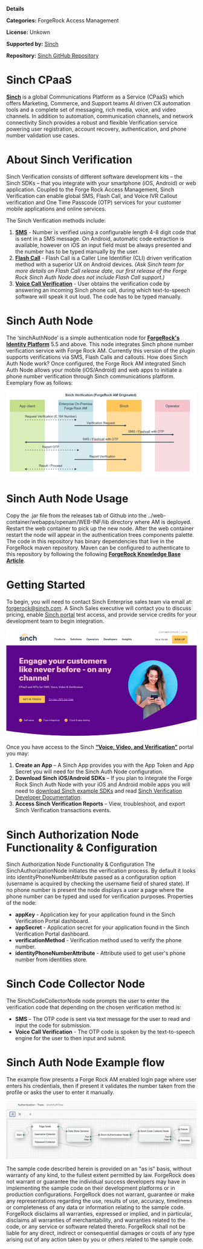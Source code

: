 
**Details**

**Categories:** ForgeRock Access Management

**License:** Unkown

**Supported by:** [Sinch](https://go.sinch.com/l/151751/2021-02-26/ywl2mp)

**Repository:**  [Sinch GitHub Repository](https://go.sinch.com/l/151751/2021-02-26/ywl2m5)


# Sinch CPaaS
**[Sinch](https://go.sinch.com/l/151751/2021-02-26/ywl2mp)** is a global Communications Platform as a Service (CPaaS) which offers Marketing, Commerce, and Support teams AI driven CX automation tools and a complete set of messaging, rich media, voice, and video channels. In addition to automation, communication channels, and network connectivity Sinch provides a robust and flexible Verification service powering user registration, account recovery, authentication, and phone number validation use cases.    

# About Sinch Verification
Sinch Verification consists of different software development kits – the Sinch SDKs – that you integrate with your smartphone (iOS, Android) or web application.  Coupled to   the Forge Rock Access Management, Sinch Verification can enable global SMS, Flash Call, and Voice IVR Callout verification and One Time Passcode (OTP) services for your customer mobile applications and online services.

The Sinch Verification methods include:
1. **[SMS](https://go.sinch.com/l/151751/2021-02-26/ywl2my)**  - Number is verified using a configurable length 4-8 digit code that is sent in a SMS message. On Android, automatic code extraction is available, however on iOS an input field must be always presented and the number has to be typed manually by the user.
2. **[Flash Call](https://go.sinch.com/l/151751/2021-02-26/ywl2n1)**  - Flash Call is a Caller Line Identifier (CLI) driven verification method with a superior UX on Android devices.  _(Ask Sinch team for more details on Flash Call release date, our first release of the Forge Rock Sinch Auth Node does not include Flash Call support.)_
3. **[Voice Call Verification](https://go.sinch.com/l/151751/2021-02-26/ywl2n3)**  - User obtains the verification code by answering an incoming Sinch phone call, during which text-to-speech software will speak it out loud. The code has to be typed manually.

# Sinch Auth Node
The ‘sinchAuthNode’ is a simple authentication node for **[ForgeRock's Identity Platform](https://www.forgerock.com/platform/)** 5.5 and above. This node integrates Sinch phone number verification service with Forge Rock AM. Currently this version of the plugin supports verifications via SMS, Flash Calls and callouts.
How does Sinch Auth Node work?  Once configured, the Forge Rock AM integrated Sinch Auth Node allows your mobile (iOS/Android) and web apps to initiate a phone number verification through Sinch communications platform.  Exemplary flow as follows:

<p align="center">
<img src="./img/sinch_swimlanes.png">
</p>

# Sinch Auth Node Usage
Copy the .jar file from the releases tab of Github into the ../web-container/webapps/openam/WEB-INF/lib directory where AM is deployed. Restart the web container to pick up the new node. After the web container restart the node will appear in the authentication trees components palette.
The code in this repository has binary dependencies that live in the ForgeRock maven repository. Maven can be configured to authenticate to this repository by following the following **[ForgeRock Knowledge Base Article](https://backstage.forgerock.com/knowledge/kb/article/a74096897)**.

# Getting Started
To begin, you will need to contact Sinch Enterprise sales team via email at: forgerock@sinch.com.  A Sinch Sales executive will contact you to discuss pricing, enable [Sinch portal](https://go.sinch.com/l/151751/2021-02-26/ywl2nc) test access, and provide service credits for your development team to begin integration.

<p align="center">
<img src="./img/sinch_com_home.png">
</p>
 
Once you have access to the Sinch **[“Voice, Video, and Verification”](https://go.sinch.com/l/151751/2021-02-26/ywl2nc)** portal you may:
1.	**Create an App** – A Sinch App provides you with the App Token and App Secret you will need for the Sinch Auth Node configuration.
2.	**Download Sinch iOS/Android SDKs** – If you plan to integrate the Forge Rock Sinch Auth Node with your iOS and Android mobile apps you will need to [download Sinch example SDKs](https://go.sinch.com/l/151751/2021-02-26/ywl2n5) and read [Sinch Verification Developer Documentation](https://go.sinch.com/l/151751/2021-02-26/ywl2n7).
3.	**Access Sinch Verification Reports** – View, troubleshoot, and export Sinch Verification transactions events.  

# Sinch Authorization Node Functionality & Configuration
Sinch Authorization Node Functionality & Configuration
The SinchAuthorizationNode initiates the verification process. By default it looks into identityPhoneNumberAttribute passed as a configuration option (username is acquired by checking the username field of shared state). If no phone number is present the node displays a user a page where the phone number can be typed and used for verification purposes. Properties of the node:
*	**appKey** - Application key for your application found in the Sinch Verification Portal dashboard.
*	**appSecret** - Application secret for your application found in the Sinch Verification Portal dashboard.
*	**verificationMethod** - Verification method used to verify the phone number.
* **identityPhoneNumberAttribute** - Attribute used to get user's phone number from identities store.


# Sinch Code Collector Node
The SinchCodeCollectorNode node prompts the user to enter the verification code that depending on the chosen verification method is:
* **SMS** – The OTP code is sent via text message for the user to read and input the code for submission.
*	**Voice Call Verification** - The OTP code is spoken by the text-to-speech engine for the user to then input and submit.

# Sinch Auth Node Example flow
The example flow presents a Forge Rock AM enabled login page where user enters his credentials, then if present it validates the number taken from the profile or asks the user to enter it manually.

<p align="center">
<img src="./img/fr_workflow.png">
</p>

The sample code described herein is provided on an "as is" basis, without warranty of any kind, to the fullest extent permitted by law. ForgeRock does not warrant or guarantee the individual success developers may have in implementing the sample code on their development platforms or in production configurations.
ForgeRock does not warrant, guarantee or make any representations regarding the use, results of use, accuracy, timeliness or completeness of any data or information relating to the sample code. ForgeRock disclaims all warranties, expressed or implied, and in particular, disclaims all warranties of merchantability, and warranties related to the code, or any service or software related thereto.
ForgeRock shall not be liable for any direct, indirect or consequential damages or costs of any type arising out of any action taken by you or others related to the sample code.



